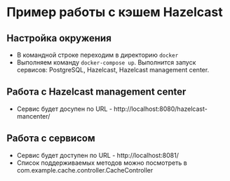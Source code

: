 # Пример работы с кэшем Hazelcast

## Настройка окружения
- В командной строке переходим в директорию <code>docker</code>
- Выполняем команду <code>docker-compose up</code>. Выполнится запуск сервисов: PostgreSQL, Hazelcast, Hazelcast management center.

## Работа с Hazelcast management center
- Сервис будет досупен по URL - http://localhost:8080/hazelcast-mancenter/

## Работа с сервисом
- Сервис будет доступен по URL - http://localhost:8081/
- Список поддерживаемых методов можно посмотреть в com.example.cache.controller.CacheController